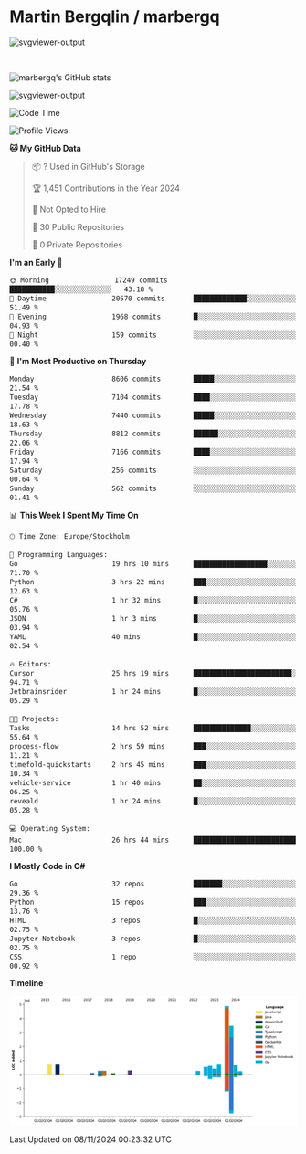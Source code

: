 # Martin Bergqlin / marbergq

![svgviewer-output](https://user-images.githubusercontent.com/2405410/206014777-22d41ecb-c24f-421d-b7d9-bba2cb5bb0de.svg)

<br>

<!--- [![Martin's Week](https://github-readme-stats.vercel.app/api/wakatime?username=marbergq&theme=dark)](https://github.com/anuraghazra/github-readme-stats) -->

![marbergq's GitHub stats](https://github-readme-stats.vercel.app/api?username=marbergq&count_private=true&show_icons=true)

![svgviewer-output](https://wakatime.com/badge/user/3f0a2069-6683-4e19-9a4a-7d21ea815067.svg)

<!--START_SECTION:waka-->
![Code Time](http://img.shields.io/badge/Code%20Time-4%2C559%20hrs%2014%20mins-blue)

![Profile Views](http://img.shields.io/badge/Profile%20Views-0-blue)

**🐱 My GitHub Data** 

> 📦 ? Used in GitHub's Storage 
 > 
> 🏆 1,451 Contributions in the Year 2024
 > 
> 🚫 Not Opted to Hire
 > 
> 📜 30 Public Repositories 
 > 
> 🔑 0 Private Repositories 
 > 
**I'm an Early 🐤** 

```text
🌞 Morning                17249 commits       ███████████░░░░░░░░░░░░░░   43.18 % 
🌆 Daytime                20570 commits       █████████████░░░░░░░░░░░░   51.49 % 
🌃 Evening                1968 commits        █░░░░░░░░░░░░░░░░░░░░░░░░   04.93 % 
🌙 Night                  159 commits         ░░░░░░░░░░░░░░░░░░░░░░░░░   00.40 % 
```
📅 **I'm Most Productive on Thursday** 

```text
Monday                   8606 commits        █████░░░░░░░░░░░░░░░░░░░░   21.54 % 
Tuesday                  7104 commits        ████░░░░░░░░░░░░░░░░░░░░░   17.78 % 
Wednesday                7440 commits        █████░░░░░░░░░░░░░░░░░░░░   18.63 % 
Thursday                 8812 commits        ██████░░░░░░░░░░░░░░░░░░░   22.06 % 
Friday                   7166 commits        ████░░░░░░░░░░░░░░░░░░░░░   17.94 % 
Saturday                 256 commits         ░░░░░░░░░░░░░░░░░░░░░░░░░   00.64 % 
Sunday                   562 commits         ░░░░░░░░░░░░░░░░░░░░░░░░░   01.41 % 
```


📊 **This Week I Spent My Time On** 

```text
🕑︎ Time Zone: Europe/Stockholm

💬 Programming Languages: 
Go                       19 hrs 10 mins      ██████████████████░░░░░░░   71.70 % 
Python                   3 hrs 22 mins       ███░░░░░░░░░░░░░░░░░░░░░░   12.63 % 
C#                       1 hr 32 mins        █░░░░░░░░░░░░░░░░░░░░░░░░   05.76 % 
JSON                     1 hr 3 mins         █░░░░░░░░░░░░░░░░░░░░░░░░   03.94 % 
YAML                     40 mins             █░░░░░░░░░░░░░░░░░░░░░░░░   02.54 % 

🔥 Editors: 
Cursor                   25 hrs 19 mins      ████████████████████████░   94.71 % 
Jetbrainsrider           1 hr 24 mins        █░░░░░░░░░░░░░░░░░░░░░░░░   05.29 % 

🐱‍💻 Projects: 
Tasks                    14 hrs 52 mins      ██████████████░░░░░░░░░░░   55.64 % 
process-flow             2 hrs 59 mins       ███░░░░░░░░░░░░░░░░░░░░░░   11.21 % 
timefold-quickstarts     2 hrs 45 mins       ███░░░░░░░░░░░░░░░░░░░░░░   10.34 % 
vehicle-service          1 hr 40 mins        ██░░░░░░░░░░░░░░░░░░░░░░░   06.25 % 
reveald                  1 hr 24 mins        █░░░░░░░░░░░░░░░░░░░░░░░░   05.28 % 

💻 Operating System: 
Mac                      26 hrs 44 mins      █████████████████████████   100.00 % 
```

**I Mostly Code in C#** 

```text
Go                       32 repos            ███████░░░░░░░░░░░░░░░░░░   29.36 % 
Python                   15 repos            ███░░░░░░░░░░░░░░░░░░░░░░   13.76 % 
HTML                     3 repos             █░░░░░░░░░░░░░░░░░░░░░░░░   02.75 % 
Jupyter Notebook         3 repos             █░░░░░░░░░░░░░░░░░░░░░░░░   02.75 % 
CSS                      1 repo              ░░░░░░░░░░░░░░░░░░░░░░░░░   00.92 % 
```



**Timeline**

![Lines of Code chart](https://raw.githubusercontent.com/marbergq/marbergq/main/assets/bar_graph.png)


 Last Updated on 08/11/2024 00:23:32 UTC
<!--END_SECTION:waka-->
